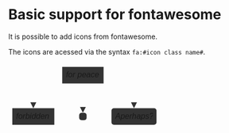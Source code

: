 # Basic support for fontawesome

It is possible to add icons from fontawesome.

The icons are acessed via the syntax `fa:#icon class name#`.

<svg xmlns="http://www.w3.org/2000/svg" aria-roledescription="flowchart-v2" style="max-width:306.140625px;font-family:&quot;trebuchet ms&quot;,verdana,arial,sans-serif;font-size:16px;fill:#333" viewBox="-8 -8 306.141 133"><style></style><marker id="flowchart-pointEnd" class="marker flowchart" markerHeight="12" markerUnits="userSpaceOnUse" markerWidth="12" orient="auto" refX="10" refY="5" viewBox="0 0 10 10"><path d="m0 0 10 5-10 5z" class="arrowMarkerPath" style="stroke-width:1;stroke-dasharray:1,0"/></marker><marker id="flowchart-pointStart" class="marker flowchart" markerHeight="12" markerUnits="userSpaceOnUse" markerWidth="12" orient="auto" refX="0" refY="5" viewBox="0 0 10 10"><path d="m0 5 10 5V0z" class="arrowMarkerPath" style="stroke-width:1;stroke-dasharray:1,0"/></marker><marker id="flowchart-circleEnd" class="marker flowchart" markerHeight="11" markerUnits="userSpaceOnUse" markerWidth="11" orient="auto" refX="11" refY="5" viewBox="0 0 10 10"><circle cx="5" cy="5" r="5" class="arrowMarkerPath" style="stroke-width:1;stroke-dasharray:1,0"/></marker><marker id="flowchart-circleStart" class="marker flowchart" markerHeight="11" markerUnits="userSpaceOnUse" markerWidth="11" orient="auto" refX="-1" refY="5" viewBox="0 0 10 10"><circle cx="5" cy="5" r="5" class="arrowMarkerPath" style="stroke-width:1;stroke-dasharray:1,0"/></marker><marker id="flowchart-crossEnd" class="marker cross flowchart" markerHeight="11" markerUnits="userSpaceOnUse" markerWidth="11" orient="auto" refX="12" refY="5.2" viewBox="0 0 11 11"><path d="m1 1 9 9m0-9-9 9" class="arrowMarkerPath" style="stroke-width:2;stroke-dasharray:1,0"/></marker><marker id="flowchart-crossStart" class="marker cross flowchart" markerHeight="11" markerUnits="userSpaceOnUse" markerWidth="11" orient="auto" refX="-1" refY="5.2" viewBox="0 0 11 11"><path d="m1 1 9 9m0-9-9 9" class="arrowMarkerPath" style="stroke-width:2;stroke-dasharray:1,0"/></marker><g class="root"><g class="edgePaths"><path id="L-B-C-0" marker-end="url(#flowchart-pointEnd)" d="m101.974 33.5-9.954 4.167c-9.955 4.166-29.865 12.5-39.82 20.833-9.954 8.333-9.954 16.667-9.954 20.833V83.5" class="edge-thickness-normal edge-pattern-solid flowchart-link LS-B LE-C" style="fill:none"/><path id="L-B-D-0" marker-end="url(#flowchart-pointEnd)" d="M141.992 33.5v59.25" class="edge-thickness-normal edge-pattern-solid flowchart-link LS-B LE-D" style="fill:none"/><path id="L-B-E-0" marker-end="url(#flowchart-pointEnd)" d="m183.245 33.5 10.262 4.167c10.262 4.166 30.786 12.5 41.048 20.833 10.261 8.333 10.261 16.667 10.261 20.833V83.5" class="edge-thickness-normal edge-pattern-solid flowchart-link LS-B LE-E" style="fill:none"/></g><g class="edgeLabels"><g class="edgeLabel"><foreignObject width="0" height="0" class="label"><div xmlns="http://www.w3.org/1999/xhtml" style="display:inline-block;white-space:nowrap"><span class="edgeLabel"/></div></foreignObject></g><g class="edgeLabel"><foreignObject width="0" height="0" class="label"><div xmlns="http://www.w3.org/1999/xhtml" style="display:inline-block;white-space:nowrap"><span class="edgeLabel"/></div></foreignObject></g><g class="edgeLabel"><foreignObject width="0" height="0" class="label"><div xmlns="http://www.w3.org/1999/xhtml" style="display:inline-block;white-space:nowrap"><span class="edgeLabel"/></div></foreignObject></g></g><g class="nodes"><g id="flowchart-B-14" class="node default default" transform="translate(141.992 16.75)"><rect width="83.234" height="33.5" x="-41.617" y="-16.75" class="basic label-container" rx="0" ry="0"/><foreignObject width="68.234" height="18.5" class="label" transform="translate(-34.117 -9.25)"><div xmlns="http://www.w3.org/1999/xhtml" style="display:inline-block;white-space:nowrap"><span class="nodeLabel"><i class="fa fa-twitter"/>for peace</span></div></foreignObject></g><g id="flowchart-C-16" class="node default default" transform="translate(42.246 100.25)"><rect width="84.492" height="33.5" x="-42.246" y="-16.75" class="basic label-container" rx="0" ry="0"/><foreignObject width="69.492" height="18.5" class="label" transform="translate(-34.746 -9.25)"><div xmlns="http://www.w3.org/1999/xhtml" style="display:inline-block;white-space:nowrap"><span class="nodeLabel"><i class="fa fa-ban"/>forbidden</span></div></foreignObject></g><g id="flowchart-D-18" class="node default default" transform="translate(141.992 100.25)"><rect width="15" height="15" x="-7.5" y="-7.5" class="basic label-container" rx="5" ry="5"/><foreignObject width="0" height="0" class="label"><div xmlns="http://www.w3.org/1999/xhtml" style="display:inline-block;white-space:nowrap"><span class="nodeLabel"><i class="fa fa-spinner"/></span></div></foreignObject></g><g id="flowchart-E-20" class="node default default" transform="translate(244.816 100.25)"><rect width="90.648" height="33.5" x="-45.324" y="-16.75" class="basic label-container" rx="5" ry="5"/><foreignObject width="75.648" height="18.5" class="label" transform="translate(-37.824 -9.25)"><div xmlns="http://www.w3.org/1999/xhtml" style="display:inline-block;white-space:nowrap"><span class="nodeLabel">A<i class="fa fa-camera-retro"/>perhaps?</span></div></foreignObject></g></g></g></svg>
